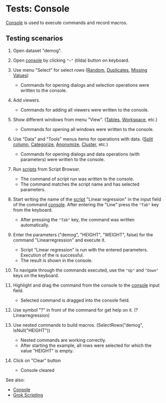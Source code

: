 <!-- TITLE: Tests: Console -->
<!-- SUBTITLE: -->

# Tests: Console

[Console](../overview/navigation.md#console) is used to execute commands and record macros.


## Testing scenarios

1. Open dataset "demog".

1. Open [console](../overview/navigation.md#console) by clicking ```"~"``` (tilda) button on keyboard. 

1. Use menu "Select" for select rows ([Random](../explore/select-random-rows.md), [Duplicates](../explore/select-duplicates.md), 
   [Missing Values](../transform/missing-values-imputation.md))
   * Commands for opening dialogs and selection operations were written to the console. 

1. Add viewers.
   * Commands for adding all viewers were written to the console.

1. Show different windows from menu "View". ([Tables](table.md), [Workspace](workspace.md), etc.)
   * Commands for opening all windows were written to the console.

1. Use "Data" and "Tools" menus items for operations with data. ([Split column](../transform/text-to-columns.md), 
   [Categorize](../dialogs/categorize-data), [Anonymize](../transform/anonymize-data.md), [Cluster](../explore/cluster-data.md), etc.) 
   * Commands for opening dialogs and data operations (with parameters) were written to the console. 

1. Run [scripts](../develop/scripting.md) from Script Browser.
   * The command of script run was written to the console.
   * The command matches the script name and has selected parameters.

1. Start writing the name of the [script](../develop/scripting.md) "Linear regression" in the input field of the 
   command [console](../overview/navigation.md#console). After entering the "Line" press the ```"Tab"``` key from the keyboard.
   * After pressing the ```"Tab"``` key, the command was written automatically.

1. Enter the parameters ("demog", "HEIGHT", "WEIGHT", false) for the command "Linearregression" and execute it.
   * Script "Linear regression" is run with the entered parameters. Execution of the is successful. 
   * The result is shown in the console.

1. To navigate through the commands executed, use the ```"Up"``` and ```"Down"``` keys on the keyboard.

1. Highlight and drag the command from the console to the [console](../overview/navigation.md#console) input field.
   * Selected command is dragged into the console field.

1. Use symbol "?" in front of the command for get help on it. (?Linearregression)

1. Use nested commands to build macros. (SelectRows("demog", IsNull("HEIGHT"))
   * Nested commands are working correctly.
   * After starting the example, all rows were selected for which the value "HEIGHT" is empty.

1. Click on "Clear" button
   * Console cleared
   
See also:
 * [Console](../overview/navigation.md#console)
 * [Grok Scripting](../scripting.md)
